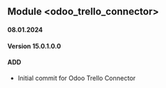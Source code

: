## Module <odoo_trello_connector>

#### 08.01.2024
#### Version 15.0.1.0.0
#### ADD

- Initial commit for Odoo Trello Connector
